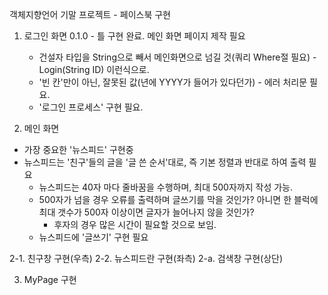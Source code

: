객체지향언어 기말 프로젝트 - 페이스북 구현

1. 로그인 화면
  0.1.0 - 틀 구현 완료. 메인 화면 페이지 제작 필요
    - 건설자 타입을 String으로 빼서 메인화면으로 넘길 것(쿼리 Where절 필요) - Login(String ID) 이런식으로.
    - '빈 칸'만이 아닌, 잘못된 값(년에 YYYY가 들어가 있다던가) - 에러 처리문 필요.
    - '로그인 프로세스' 구현 필요.

2. 메인 화면
  - 가장 중요한 '뉴스피드' 구현중
  - 뉴스피드는 '친구'들의 글을 '글 쓴 순서'대로, 즉 기본 정렬과 반대로 하여 출력 필요
    - 뉴스피드는 40자 마다 줄바꿈을 수행하며, 최대 500자까지 작성 가능.
    - 500자가 넘을 경우 오류를 출력하며 글쓰기를 막을 것인가? 아니면 한 블럭에 최대 갯수가 500자 이상이면 글자가 늘어나지 않을 것인가?
      - 후자의 경우 많은 시간이 필요할 것으로 보임.
    - 뉴스피드에 '글쓰기' 구현 필요
  
  2-1. 친구창 구현(우측)
  2-2. 뉴스피드란 구현(좌측)
    2-a. 검색창 구현(상단)
    
3. MyPage 구현
